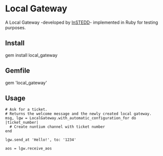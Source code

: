 Local Gateway
=============

A Local Gateway -developed by [InSTEDD](http://www.instedd.org)- implemented in Ruby for testing purposes.

Install
-------

gem install local\_gateway

Gemfile
-------

gem 'local\_gateway'

Usage
-----
    # Ask for a ticket.
    # Returns the welcome message and the newly created local gateway.
    msg, lgw = LocalGateway.with_automatic_configuration_for do |ticket_number|
      # Create nuntium channel with ticket number
    end

    lgw.send_at 'Hello!', to: '1234'

    aos = lgw.receive_aos
